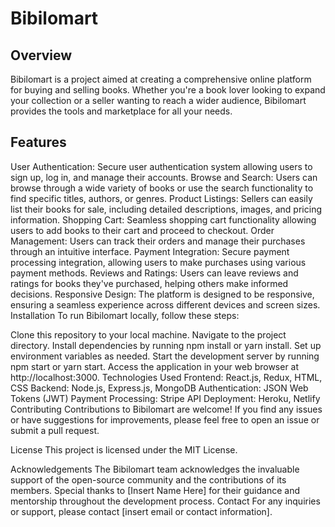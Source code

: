 <h1>Bibilomart</h1>
<h2>Overview</h2>
Bibilomart is a project aimed at creating a comprehensive online platform for buying and selling books. Whether you're a book lover looking to expand your collection or a seller wanting to reach a wider audience, Bibilomart provides the tools and marketplace for all your needs.

<h2>Features</h2>
User Authentication: Secure user authentication system allowing users to sign up, log in, and manage their accounts.
Browse and Search: Users can browse through a wide variety of books or use the search functionality to find specific titles, authors, or genres.
Product Listings: Sellers can easily list their books for sale, including detailed descriptions, images, and pricing information.
Shopping Cart: Seamless shopping cart functionality allowing users to add books to their cart and proceed to checkout.
Order Management: Users can track their orders and manage their purchases through an intuitive interface.
Payment Integration: Secure payment processing integration, allowing users to make purchases using various payment methods.
Reviews and Ratings: Users can leave reviews and ratings for books they've purchased, helping others make informed decisions.
Responsive Design: The platform is designed to be responsive, ensuring a seamless experience across different devices and screen sizes.
Installation
To run Bibilomart locally, follow these steps:

Clone this repository to your local machine.
Navigate to the project directory.
Install dependencies by running npm install or yarn install.
Set up environment variables as needed.
Start the development server by running npm start or yarn start.
Access the application in your web browser at http://localhost:3000.
Technologies Used
Frontend: React.js, Redux, HTML, CSS
Backend: Node.js, Express.js, MongoDB
Authentication: JSON Web Tokens (JWT)
Payment Processing: Stripe API
Deployment: Heroku, Netlify
Contributing
Contributions to Bibilomart are welcome! If you find any issues or have suggestions for improvements, please feel free to open an issue or submit a pull request.

License
This project is licensed under the MIT License.

Acknowledgements
The Bibilomart team acknowledges the invaluable support of the open-source community and the contributions of its members.
Special thanks to [Insert Name Here] for their guidance and mentorship throughout the development process.
Contact
For any inquiries or support, please contact [insert email or contact information].
